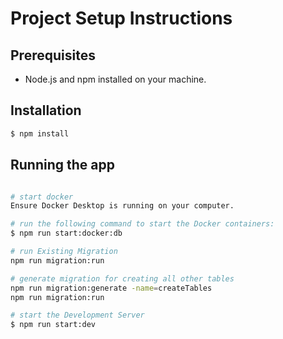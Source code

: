 
# Project Setup Instructions

## Prerequisites

- Node.js and npm installed on your machine.

## Installation

```bash
$ npm install
```

## Running the app

```bash

# start docker
Ensure Docker Desktop is running on your computer.

# run the following command to start the Docker containers:
$ npm run start:docker:db

# run Existing Migration
npm run migration:run 

# generate migration for creating all other tables
npm run migration:generate -name=createTables
npm run migration:run

# start the Development Server
$ npm run start:dev


```


